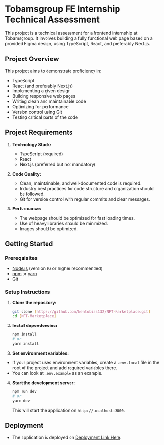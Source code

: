 # Tobamsgroup FE Internship Technical Assessment

This project is a technical assessment for a frontend internship at Tobamsgroup. It involves building a fully functional web page based on a provided Figma design, using TypeScript, React, and preferably Next.js.

## Project Overview

This project aims to demonstrate proficiency in:

- TypeScript
- React (and preferably Next.js)
- Implementing a given design
- Building responsive web pages
- Writing clean and maintainable code
- Optimizing for performance
- Version control using Git
- Testing critical parts of the code

## Project Requirements

1.  **Technology Stack:**

    - TypeScript (required)
    - React
    - Next.js (preferred but not mandatory)

2.  **Code Quality:**

    - Clean, maintainable, and well-documented code is required.
    - Industry best practices for code structure and organization should be followed.
    - Git for version control with regular commits and clear messages.

3.  **Performance:**
    - The webpage should be optimized for fast loading times.
    - Use of heavy libraries should be minimized.
    - Images should be optimized.

## Getting Started

### Prerequisites

- [Node.js](https://nodejs.org/) (version 16 or higher recommended)
- [npm](https://www.npmjs.com/) or [yarn](https://yarnpkg.com/)
- Git

### Setup Instructions

1.  **Clone the repository:**
    ```bash
    git clone [https://github.com/kentobias132/NFT-Marketplace.git]
    cd [NFT-Marketplace]
    ```
2.  **Install dependencies:**

    ```bash
    npm install
    # or
    yarn install
    ```

3.  **Set environment variables:**

- If your project uses environment variables, create a `.env.local` file in the root of the project and add required variables there.
- You can look at `.env.example` as an example.

4.  **Start the development server:**

    ```bash
    npm run dev
    # or
    yarn dev
    ```

    This will start the application on `http://localhost:3000`.

## Deployment

- The application is deployed on [Deployment Link Here](https://nft-marketplace-psi-sandy.vercel.app/).
